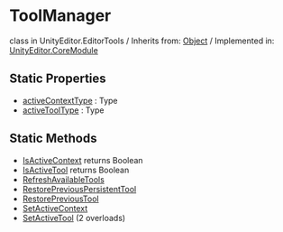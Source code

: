 # ToolManager
class in UnityEditor.EditorTools
 / Inherits from: <a href="https://docs.unity3d.com/6000.2/Documentation/ScriptReference/Object.html">Object</a> / Implemented in: <a href="https://docs.unity3d.com/6000.2/Documentation/ScriptReference/UnityEditor.CoreModule.html">UnityEditor.CoreModule</a>

## Static Properties
- <a href="https://docs.unity3d.com/6000.2/Documentation/ScriptReference/ToolManager-activeContextType.html">activeContextType</a> : Type
- <a href="https://docs.unity3d.com/6000.2/Documentation/ScriptReference/ToolManager-activeToolType.html">activeToolType</a> : Type

## Static Methods
- <a href="https://docs.unity3d.com/6000.2/Documentation/ScriptReference/ToolManager.IsActiveContext.html">IsActiveContext</a> returns Boolean
- <a href="https://docs.unity3d.com/6000.2/Documentation/ScriptReference/ToolManager.IsActiveTool.html">IsActiveTool</a> returns Boolean
- <a href="https://docs.unity3d.com/6000.2/Documentation/ScriptReference/ToolManager.RefreshAvailableTools.html">RefreshAvailableTools</a>
- <a href="https://docs.unity3d.com/6000.2/Documentation/ScriptReference/ToolManager.RestorePreviousPersistentTool.html">RestorePreviousPersistentTool</a>
- <a href="https://docs.unity3d.com/6000.2/Documentation/ScriptReference/ToolManager.RestorePreviousTool.html">RestorePreviousTool</a>
- <a href="https://docs.unity3d.com/6000.2/Documentation/ScriptReference/ToolManager.SetActiveContext.html">SetActiveContext</a>
- <a href="https://docs.unity3d.com/6000.2/Documentation/ScriptReference/ToolManager.SetActiveTool.html">SetActiveTool</a> (2 overloads)
